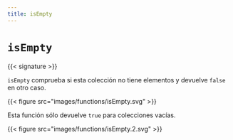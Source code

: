 ```yaml
---
title: isEmpty
---
```


# `isEmpty`

{{< signature >}}

`isEmpty` comprueba si esta colección no tiene elementos y devuelve `false` en otro caso.

{{< figure src="images/functions/isEmpty.svg" >}}

Esta función sólo devuelve `true` para colecciones vacías.

{{< figure src="images/functions/isEmpty.2.svg" >}}
